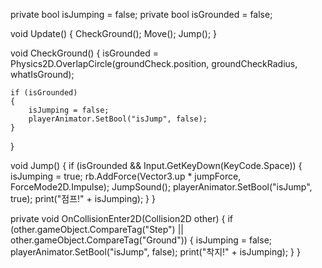 private bool isJumping = false;
private bool isGrounded = false;

void Update()
{
    CheckGround();
    Move();
    Jump();
}

void CheckGround()
{
    isGrounded = Physics2D.OverlapCircle(groundCheck.position, groundCheckRadius, whatIsGround);

    if (isGrounded)
    {
        isJumping = false;
        playerAnimator.SetBool("isJump", false);
    }
}

void Jump()
{
    if (isGrounded && Input.GetKeyDown(KeyCode.Space))
    {
        isJumping = true;
        rb.AddForce(Vector3.up * jumpForce, ForceMode2D.Impulse);
        JumpSound();
        playerAnimator.SetBool("isJump", true);
        print("점프!" + isJumping);
    }
}

private void OnCollisionEnter2D(Collision2D other)
{
    if (other.gameObject.CompareTag("Step") || other.gameObject.CompareTag("Ground"))
    {
        isJumping = false;
        playerAnimator.SetBool("isJump", false);
        print("착지!" + isJumping);
    }
}
